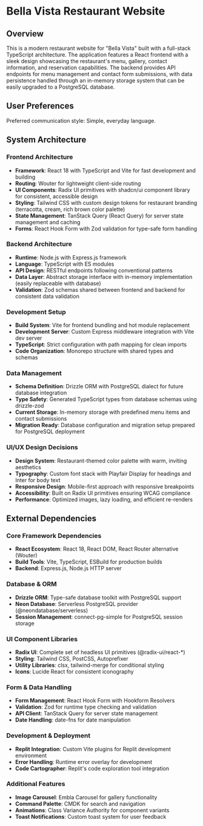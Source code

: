 # Bella Vista Restaurant Website

## Overview

This is a modern restaurant website for "Bella Vista" built with a full-stack TypeScript architecture. The application features a React frontend with a sleek design showcasing the restaurant's menu, gallery, contact information, and reservation capabilities. The backend provides API endpoints for menu management and contact form submissions, with data persistence handled through an in-memory storage system that can be easily upgraded to a PostgreSQL database.

## User Preferences

Preferred communication style: Simple, everyday language.

## System Architecture

### Frontend Architecture
- **Framework**: React 18 with TypeScript and Vite for fast development and building
- **Routing**: Wouter for lightweight client-side routing
- **UI Components**: Radix UI primitives with shadcn/ui component library for consistent, accessible design
- **Styling**: Tailwind CSS with custom design tokens for restaurant branding (terracotta, cream, rich brown color palette)
- **State Management**: TanStack Query (React Query) for server state management and caching
- **Forms**: React Hook Form with Zod validation for type-safe form handling

### Backend Architecture
- **Runtime**: Node.js with Express.js framework
- **Language**: TypeScript with ES modules
- **API Design**: RESTful endpoints following conventional patterns
- **Data Layer**: Abstract storage interface with in-memory implementation (easily replaceable with database)
- **Validation**: Zod schemas shared between frontend and backend for consistent data validation

### Development Setup
- **Build System**: Vite for frontend bundling and hot module replacement
- **Development Server**: Custom Express middleware integration with Vite dev server
- **TypeScript**: Strict configuration with path mapping for clean imports
- **Code Organization**: Monorepo structure with shared types and schemas

### Data Management
- **Schema Definition**: Drizzle ORM with PostgreSQL dialect for future database integration
- **Type Safety**: Generated TypeScript types from database schemas using drizzle-zod
- **Current Storage**: In-memory storage with predefined menu items and contact submissions
- **Migration Ready**: Database configuration and migration setup prepared for PostgreSQL deployment

### UI/UX Design Decisions
- **Design System**: Restaurant-themed color palette with warm, inviting aesthetics
- **Typography**: Custom font stack with Playfair Display for headings and Inter for body text
- **Responsive Design**: Mobile-first approach with responsive breakpoints
- **Accessibility**: Built on Radix UI primitives ensuring WCAG compliance
- **Performance**: Optimized images, lazy loading, and efficient re-renders

## External Dependencies

### Core Framework Dependencies
- **React Ecosystem**: React 18, React DOM, React Router alternative (Wouter)
- **Build Tools**: Vite, TypeScript, ESBuild for production builds
- **Backend**: Express.js, Node.js HTTP server

### Database & ORM
- **Drizzle ORM**: Type-safe database toolkit with PostgreSQL support
- **Neon Database**: Serverless PostgreSQL provider (@neondatabase/serverless)
- **Session Management**: connect-pg-simple for PostgreSQL session storage

### UI Component Libraries
- **Radix UI**: Complete set of headless UI primitives (@radix-ui/react-*)
- **Styling**: Tailwind CSS, PostCSS, Autoprefixer
- **Utility Libraries**: clsx, tailwind-merge for conditional styling
- **Icons**: Lucide React for consistent iconography

### Form & Data Handling
- **Form Management**: React Hook Form with Hookform Resolvers
- **Validation**: Zod for runtime type checking and validation
- **API Client**: TanStack Query for server state management
- **Date Handling**: date-fns for date manipulation

### Development & Deployment
- **Replit Integration**: Custom Vite plugins for Replit development environment
- **Error Handling**: Runtime error overlay for development
- **Code Cartographer**: Replit's code exploration tool integration

### Additional Features
- **Image Carousel**: Embla Carousel for gallery functionality
- **Command Palette**: CMDK for search and navigation
- **Animations**: Class Variance Authority for component variants
- **Toast Notifications**: Custom toast system for user feedback